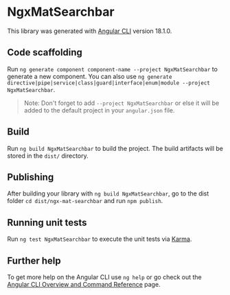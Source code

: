 # NgxMatSearchbar

This library was generated with [Angular CLI](https://github.com/angular/angular-cli) version 18.1.0.

## Code scaffolding

Run `ng generate component component-name --project NgxMatSearchbar` to generate a new component. You can also use `ng generate directive|pipe|service|class|guard|interface|enum|module --project NgxMatSearchbar`.
> Note: Don't forget to add `--project NgxMatSearchbar` or else it will be added to the default project in your `angular.json` file. 

## Build

Run `ng build NgxMatSearchbar` to build the project. The build artifacts will be stored in the `dist/` directory.

## Publishing

After building your library with `ng build NgxMatSearchbar`, go to the dist folder `cd dist/ngx-mat-searchbar` and run `npm publish`.

## Running unit tests

Run `ng test NgxMatSearchbar` to execute the unit tests via [Karma](https://karma-runner.github.io).

## Further help

To get more help on the Angular CLI use `ng help` or go check out the [Angular CLI Overview and Command Reference](https://angular.dev/tools/cli) page.
